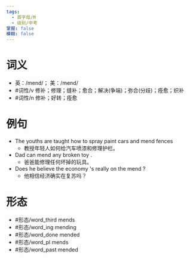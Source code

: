 ```yaml
---
tags:
  - 首字母/M
  - 级别/中考
掌握: false
模糊: false
---
```

# 词义
- 英：/mend/； 美：/mend/
- #词性/v  修补；修理；缝补；愈合；解决(争端)；弥合(分歧)；痊愈；织补
- #词性/n  修补；好转；痊愈
# 例句
- The youths are taught how to spray paint cars and mend fences
	- 教授年轻人如何给汽车喷漆和修理护栏。
- Dad can mend any broken toy .
	- 爸爸能修理任何坏掉的玩具。
- Does he believe the economy 's really on the mend ?
	- 他相信经济确实在复苏吗？
# 形态
- #形态/word_third mends
- #形态/word_ing mending
- #形态/word_done mended
- #形态/word_pl mends
- #形态/word_past mended
